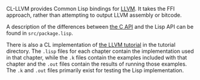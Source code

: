 CL-LLVM provides Common Lisp bindings for [LLVM](http://llvm.org/). It takes the FFI approach, rather than attempting to output LLVM assembly or bitcode.

A description of the differences between [the C API](http://llvm.org/doxygen/dir_ba5bdc16f452288d1429bb9e178a5965.html) and the Lisp API can be found in `src/package.lisp`.

There is also a CL implementation of [the LLVM tutorial](http://llvm.org/docs/tutorial/) in the tutorial directory. The `.lisp` files for each chapter contain the implementation used in that chapter, while the `.k` files contain the examples included with that chapter and the `.out` files contain the results of running those examples. The `.k` and `.out` files primarily exist for testing the Lisp implementation. 